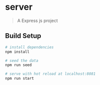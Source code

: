 # server

> A Express js project

## Build Setup

``` bash
# install dependencies
npm install

# seed the data 
npm run seed

# serve with hot reload at localhost:8081
npm run start

```
